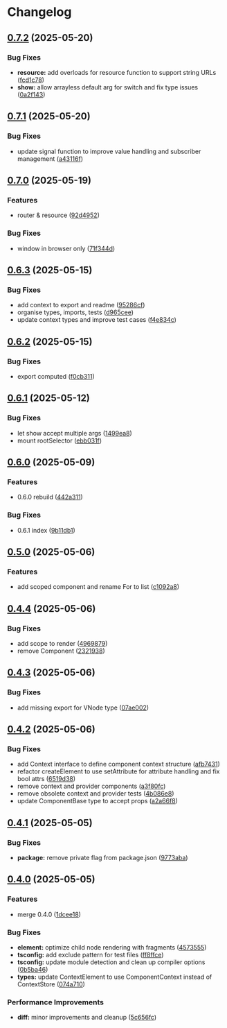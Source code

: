 # Changelog

## [0.7.2](https://github.com/omilli/hellajs/compare/v0.7.1...v0.7.2) (2025-05-20)


### Bug Fixes

* **resource:** add overloads for resource function to support string URLs ([fcd1c78](https://github.com/omilli/hellajs/commit/fcd1c78ad5f5727cca0c9810ba1a9846e5206a81))
* **show:** allow arrayless default arg for switch and fix type issues ([0a2f143](https://github.com/omilli/hellajs/commit/0a2f14309b766e73c43fb0f84b3f9713d7a5aa9f))

## [0.7.1](https://github.com/omilli/hellajs/compare/v0.7.0...v0.7.1) (2025-05-20)


### Bug Fixes

* update signal function to improve value handling and subscriber management ([a43116f](https://github.com/omilli/hellajs/commit/a43116f83994badb281ebe601176e5daf75ced76))

## [0.7.0](https://github.com/omilli/hellajs/compare/v0.6.3...v0.7.0) (2025-05-19)


### Features

* router & resource ([92d4952](https://github.com/omilli/hellajs/commit/92d49528c3e50d0af8c3576a45fe21c873299f56))


### Bug Fixes

* window in browser only ([71f344d](https://github.com/omilli/hellajs/commit/71f344d76208506351886faeb6b0904a62b85a34))

## [0.6.3](https://github.com/omilli/hellajs/compare/v0.6.2...v0.6.3) (2025-05-15)


### Bug Fixes

* add context to export and readme ([95286cf](https://github.com/omilli/hellajs/commit/95286cfc42510e11776aef9f031177d25d8dff0c))
* organise types, imports, tests ([d965cee](https://github.com/omilli/hellajs/commit/d965cee261c958239496dc56bf26e8e83c56473f))
* update context types and improve test cases ([f4e834c](https://github.com/omilli/hellajs/commit/f4e834c7ed971ecba10f4ad5f2800882f15cc10d))

## [0.6.2](https://github.com/omilli/hellajs/compare/v0.6.1...v0.6.2) (2025-05-15)


### Bug Fixes

* export computed ([f0cb311](https://github.com/omilli/hellajs/commit/f0cb311f3e810a09725e0b24108f1a569fd3b754))

## [0.6.1](https://github.com/omilli/hellajs/compare/v0.6.0...v0.6.1) (2025-05-12)


### Bug Fixes

* let show accept multiple args ([1499ea8](https://github.com/omilli/hellajs/commit/1499ea86a30325287a649de9f0d6a44622a0e71c))
* mount rootSelector ([ebb031f](https://github.com/omilli/hellajs/commit/ebb031f1c0dee343d0f5801ba56b73262b6a83f7))

## [0.6.0](https://github.com/omilli/hellajs/compare/v0.5.0...v0.6.0) (2025-05-09)


### Features

* 0.6.0 rebuild ([442a311](https://github.com/omilli/hellajs/commit/442a311cca591bb301c9fe2e200c0063610eaf1c))


### Bug Fixes

* 0.6.1 index ([9b11db1](https://github.com/omilli/hellajs/commit/9b11db1b5f09e9293eca8c35d4ba89e354124353))

## [0.5.0](https://github.com/omilli/hellajs/compare/v0.4.4...v0.5.0) (2025-05-06)


### Features

* add scoped component and rename For to list ([c1092a8](https://github.com/omilli/hellajs/commit/c1092a856c1fb23841b945905d9c16ac8be9e2ef))

## [0.4.4](https://github.com/omilli/hellajs/compare/v0.4.3...v0.4.4) (2025-05-06)


### Bug Fixes

* add scope to render ([4969879](https://github.com/omilli/hellajs/commit/4969879cf8123c9f0cb9a2bc792de90a3ba669a9))
* remove Component ([2321938](https://github.com/omilli/hellajs/commit/2321938f2923ae76b05652f4fbe7d8cfde4dfdae))

## [0.4.3](https://github.com/omilli/hellajs/compare/v0.4.2...v0.4.3) (2025-05-06)


### Bug Fixes

* add missing export for VNode type ([07ae002](https://github.com/omilli/hellajs/commit/07ae002895f02e05feeffcdd5b2e00ea16140540))

## [0.4.2](https://github.com/omilli/hellajs/compare/v0.4.1...v0.4.2) (2025-05-06)


### Bug Fixes

* add Context interface to define component context structure ([afb7431](https://github.com/omilli/hellajs/commit/afb74312d5fef06f23798193d5766dae923dc292))
* refactor createElement to use setAttribute for attribute handling and fix bool attrs ([6519d38](https://github.com/omilli/hellajs/commit/6519d3839fa5e63676108b503a93fbf1329a5ddc))
* remove context and provider components ([a3f80fc](https://github.com/omilli/hellajs/commit/a3f80fc7f88134b734153a89398d92e1926cbfb0))
* remove obsolete context and provider tests ([4b086e8](https://github.com/omilli/hellajs/commit/4b086e85499c5d2e67dbc0b1bed5c10b59f4d361))
* update ComponentBase type to accept props ([a2a66f8](https://github.com/omilli/hellajs/commit/a2a66f8b5f3204c0e76b47c01f916c76515658d0))

## [0.4.1](https://github.com/omilli/hellajs/compare/v0.4.0...v0.4.1) (2025-05-05)


### Bug Fixes

* **package:** remove private flag from package.json ([9773aba](https://github.com/omilli/hellajs/commit/9773aba04061dd4a1630f536675e35b71ed0221c))

## [0.4.0](https://github.com/omilli/hellajs/compare/v0.3.6...v0.4.0) (2025-05-05)


### Features

* merge 0.4.0 ([1dcee18](https://github.com/omilli/hellajs/commit/1dcee18aa535661187a86927eee3d5bcf00fc45c))


### Bug Fixes

* **element:** optimize child node rendering with fragments ([4573555](https://github.com/omilli/hellajs/commit/4573555d7c8bf90f5907cd173dfd17867c5b7a1a))
* **tsconfig:** add exclude pattern for test files ([ff8ffce](https://github.com/omilli/hellajs/commit/ff8ffce15e1a66e9af47de056b7032da0eea81aa))
* **tsconfig:** update module detection and clean up compiler options ([0b5ba46](https://github.com/omilli/hellajs/commit/0b5ba4609ef0cb702525002ea56c9d054773327b))
* **types:** update ContextElement to use ComponentContext instead of ContextStore ([074a710](https://github.com/omilli/hellajs/commit/074a7101a73bf263a9439adcbf6cb072c912fb0d))


### Performance Improvements

* **diff:** minor improvements and cleanup ([5c656fc](https://github.com/omilli/hellajs/commit/5c656fc0ae70fb8c11407384baff2a13f2a34204))

